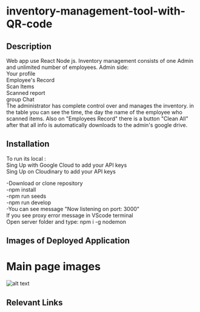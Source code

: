 # inventory-management-tool-with-QR-code

## Description
Web app use React Node js. Inventory management consists of one Admin and unlimited number of employees. Admin side:<br>
 Your profile<br>
 Employee's Record<br>
 Scan Items <br>
Scanned report <br>
group Chat<br>
The administrator has complete control over and manages the inventory. in the table you can see the time, the day the name of the employee who scanned items.
 Also on "Employees Record" there is a button "Clean All"  after that all info is automatically downloads to the admin's google drive.

 ## Installation
 To run its local :<br>
  Sing Up with Google Cloud to add your API keys<br>
  Sing Up on  Cloudinary to add your API keys<br>


 -Download or clone repository<br>
 -npm install<br>
 -npm run seeds<br>
 -npm run develop<br>
 -You can see message "Now listening on port: 3000"<br>
 If you see proxy error message in VScode terminal <br>
 Open server folder and type:
 npm i -g nodemon

 ## Images of Deployed Application
# Main page images
![alt text](assets/main.png)
## Relevant Links
